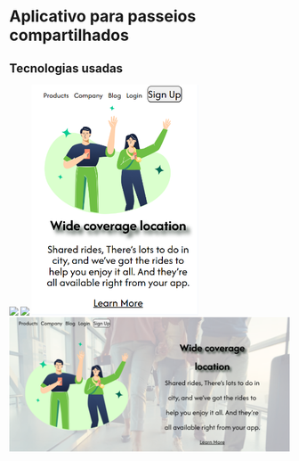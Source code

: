 
<h1> Aplicativo para passeios compartilhados </h1>

 <h2> Tecnologias usadas</h2>
 <img src=	"https://img.shields.io/badge/HTML5-E34F26?style=for-the-badge&logo=html5&logoColor=white">
 <img src= "https://img.shields.io/badge/CSS3-1572B6?style=for-the-badge&logo=css3&logoColor=white">
 
 <img src= "https://github.com/GraziPresotto/Wide/blob/master/assets/Wide%20mobile.png?raw=true" width=300px display=inline-block align-itens="center">
 <img src= "https://github.com/GraziPresotto/Wide/blob/master/assets/Wide%20desktop.png?raw=true" width=800px display=inline-block align="left" >

